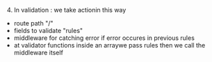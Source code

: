 4. In validation : we take actionin this way

- route path "/"
- fields to validate "rules"
- middleware for catching error if error occures in previous rules
- at validator functions inside an arraywe pass rules then we call the middleware itself
